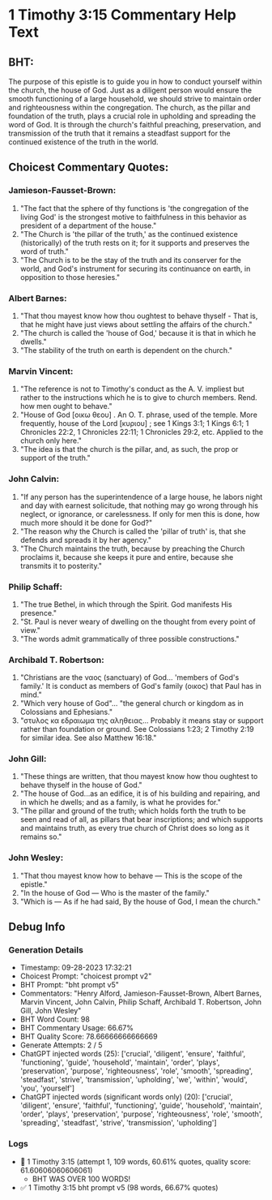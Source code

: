 # 1 Timothy 3:15 Commentary Help Text

## BHT:
The purpose of this epistle is to guide you in how to conduct yourself within the church, the house of God. Just as a diligent person would ensure the smooth functioning of a large household, we should strive to maintain order and righteousness within the congregation. The church, as the pillar and foundation of the truth, plays a crucial role in upholding and spreading the word of God. It is through the church's faithful preaching, preservation, and transmission of the truth that it remains a steadfast support for the continued existence of the truth in the world.

## Choicest Commentary Quotes:
### Jamieson-Fausset-Brown:
1. "The fact that the sphere of thy functions is 'the congregation of the living God' is the strongest motive to faithfulness in this behavior as president of a department of the house."
2. "The Church is 'the pillar of the truth,' as the continued existence (historically) of the truth rests on it; for it supports and preserves the word of truth."
3. "The Church is to be the stay of the truth and its conserver for the world, and God's instrument for securing its continuance on earth, in opposition to those heresies."

### Albert Barnes:
1. "That thou mayest know how thou oughtest to behave thyself - That is, that he might have just views about settling the affairs of the church."
2. "The church is called the 'house of God,' because it is that in which he dwells."
3. "The stability of the truth on earth is dependent on the church."

### Marvin Vincent:
1. "The reference is not to Timothy's conduct as the A. V. impliest but rather to the instructions which he is to give to church members. Rend. how men ought to behave."
2. "House of God [οικω θεου] . An O. T. phrase, used of the temple. More frequently, house of the Lord [κυριου] ; see 1 Kings 3:1; 1 Kings 6:1; 1 Chronicles 22:2, 1 Chronicles 22:11; 1 Chronicles 29:2, etc. Applied to the church only here."
3. "The idea is that the church is the pillar, and, as such, the prop or support of the truth."

### John Calvin:
1. "If any person has the superintendence of a large house, he labors night and day with earnest solicitude, that nothing may go wrong through his neglect, or ignorance, or carelessness. If only for men this is done, how much more should it be done for God?"
2. "The reason why the Church is called the 'pillar of truth' is, that she defends and spreads it by her agency."
3. "The Church maintains the truth, because by preaching the Church proclaims it, because she keeps it pure and entire, because she transmits it to posterity."

### Philip Schaff:
1. "The true Bethel, in which through the Spirit. God manifests His presence."
2. "St. Paul is never weary of dwelling on the thought from every point of view."
3. "The words admit grammatically of three possible constructions."

### Archibald T. Robertson:
1. "Christians are the ναος (sanctuary) of God... 'members of God's family.' It is conduct as members of God's family (οικος) that Paul has in mind." 
2. "Which very house of God"... "the general church or kingdom as in Colossians and Ephesians." 
3. "στυλος κα εδραιωμα της αληθειας... Probably it means stay or support rather than foundation or ground. See Colossians 1:23; 2 Timothy 2:19 for similar idea. See also Matthew 16:18."

### John Gill:
1. "These things are written, that thou mayest know how thou oughtest to behave thyself in the house of God."
2. "The house of God...as an edifice, it is of his building and repairing, and in which he dwells; and as a family, is what he provides for."
3. "The pillar and ground of the truth; which holds forth the truth to be seen and read of all, as pillars that bear inscriptions; and which supports and maintains truth, as every true church of Christ does so long as it remains so."

### John Wesley:
1. "That thou mayest know how to behave — This is the scope of the epistle."
2. "In the house of God — Who is the master of the family."
3. "Which is — As if he had said, By the house of God, I mean the church."


## Debug Info
### Generation Details
- Timestamp: 09-28-2023 17:32:21
- Choicest Prompt: "choicest prompt v2"
- BHT Prompt: "bht prompt v5"
- Commentators: "Henry Alford, Jamieson-Fausset-Brown, Albert Barnes, Marvin Vincent, John Calvin, Philip Schaff, Archibald T. Robertson, John Gill, John Wesley"
- BHT Word Count: 98
- BHT Commentary Usage: 66.67%
- BHT Quality Score: 78.66666666666669
- Generate Attempts: 2 / 5
- ChatGPT injected words (25):
	['crucial', 'diligent', 'ensure', 'faithful', 'functioning', 'guide', 'household', 'maintain', 'order', 'plays', 'preservation', 'purpose', 'righteousness', 'role', 'smooth', 'spreading', 'steadfast', 'strive', 'transmission', 'upholding', 'we', 'within', 'would', 'you', 'yourself']
- ChatGPT injected words (significant words only) (20):
	['crucial', 'diligent', 'ensure', 'faithful', 'functioning', 'guide', 'household', 'maintain', 'order', 'plays', 'preservation', 'purpose', 'righteousness', 'role', 'smooth', 'spreading', 'steadfast', 'strive', 'transmission', 'upholding']

### Logs
- 🔄 1 Timothy 3:15 (attempt 1, 109 words, 60.61% quotes, quality score: 61.60606060606061) 
	- BHT WAS OVER 100 WORDS!
- ✅ 1 Timothy 3:15 bht prompt v5 (98 words, 66.67% quotes)